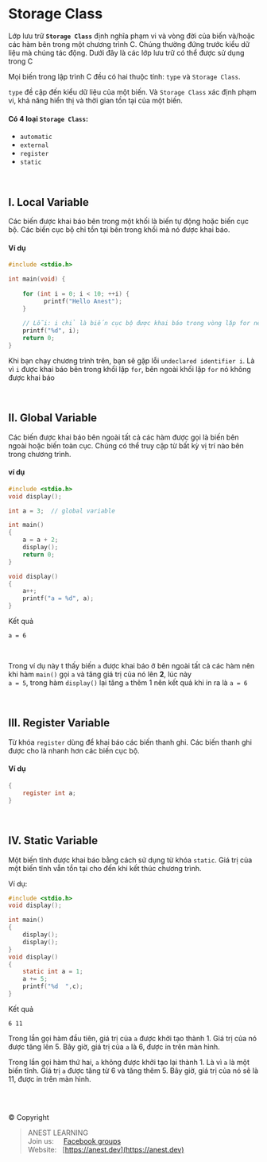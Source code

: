 # Storage Class
Lớp lưu trữ **`Storage Class`** định nghĩa phạm vi và vòng đời của biến và/hoặc các hàm bên trong một chương trình C. Chúng thường đứng trước kiểu dữ liệu mà chúng tác động. Dưới đây là các lớp lưu trữ có thể được sử dụng trong C

Mọi biến trong lập trình C đều có hai thuộc tính: `type` và `Storage Class`.

`type` đề cập đến kiểu dữ liệu của một biến. Và `Storage Class` xác định phạm vi, khả năng hiển thị và thời gian tồn tại của một biến.

#### Có 4 loại `Storage Class`:
- `automatic`
- `external`
- `register`
- `static`
<br />

## I. Local Variable

Các biến được khai báo bên trong một khối là biến tự động hoặc biến cục bộ. Các biến cục bộ chỉ tồn tại bên trong khối mà nó được khai báo.

#### Ví dụ

```c
#include <stdio.h>

int main(void) {
  
    for (int i = 0; i < 10; ++i) {
          printf("Hello Anest");
    }
  
    // Lỗi: i chỉ là biến cục bộ được khai báo trong vòng lặp for nên khi ra khỏi vòng lặp i không tồn tại 
    printf("%d", i);  
    return 0;
}
```

Khi bạn chạy chương trình trên, bạn sẽ gặp lỗi `undeclared identifier i`. Là vì `i` được khai báo bên trong khối lặp `for`, bên ngoài khối lặp `for` nó không được khai báo

<br />

## II. Global Variable

Các biến được khai báo bên ngoài tất cả các hàm được gọi là biến bên ngoài hoặc biến toàn cục. Chúng có thể truy cập từ bất kỳ vị trí nào bên trong chương trình.

#### ví dụ

```c
#include <stdio.h>
void display();

int a = 3;  // global variable

int main()
{
    a = a + 2;     
    display();
    return 0;
}

void display()
{
    a++;   
    printf("a = %d", a);
}
```

Kết quả

```
a = 6
```

<br />

Trong ví dụ này t thấy biến `a` được khai báo ở bên ngoài tất cả các hàm nên khi hàm `main()` gọi `a` và tăng giá trị của nó lên **2**, lúc này <br />`a = 5`, trong hàm `display()` lại tăng `a` thêm 1 nên kết quả khi in ra là `a = 6` 

<br />

## III. Register Variable

Từ khóa `register` dùng để khai báo các biến thanh ghi. Các biến thanh ghi được cho là nhanh hơn các biến cục bộ.

#### Ví dụ

```c
{ 
    register int a; 
}
```

<br />

## IV. Static Variable

Một biến tĩnh được khai báo bằng cách sử dụng từ khóa `static`. Giá trị của một biến tĩnh vẫn tồn tại cho đến khi kết thúc chương trình.

Ví dụ:
```c
#include <stdio.h>
void display();

int main()
{
    display();
    display();
}
void display()
{
    static int a = 1;
    a += 5;
    printf("%d  ",c);
}
```

Kết quả

```
6 11
```
Trong lần gọi hàm đầu tiên, giá trị của `a` được khởi tạo thành 1. Giá trị của nó được tăng lên 5. Bây giờ, giá trị của `a` là 6, được in trên màn hình.

Trong lần gọi hàm thứ hai, `a` không được khởi tạo lại thành 1. Là vì `a` là một biến tĩnh. Giá trị `a` được tăng từ 6 và tăng thêm 5. Bây giờ, giá trị của nó sẽ là 11, được in trên màn hình.

<br />

##  

© Copyright
> ANEST LEARNING  
> Join us: &nbsp;&nbsp;&nbsp; [Facebook groups](https://www.facebook.com/groups/anest.learning/)  
> Website: &nbsp; [https://anest.dev](https://anest.dev)  
